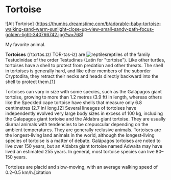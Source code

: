 # Tortoise

![Alt Tortoise] (https://thumbs.dreamstime.com/b/adorable-baby-tortoise-walking-sand-warm-sunlight-close-up-view-small-sandy-path-focus-golden-light-340766742.jpg?w=768)

My favorite animal. 

**Tortoises** (/ˈtɔːrtəs.ɪz/ TOR-təs-iz) are ![reptiles](https://en.wikipedia.org/wiki/Reptiles)reptiles of the family Testudinidae of the order Testudines (Latin for "tortoise"). Like other turtles, tortoises have a shell to protect from predation and other threats. The shell in tortoises is generally hard, and like other members of the suborder Cryptodira, they retract their necks and heads directly backward into the shell to protect them.[1]

Tortoises can vary in size with some species, such as the Galápagos giant tortoise, growing to more than 1.2 metres (3.9 ft) in length, whereas others like the Speckled cape tortoise have shells that measure only 6.8 centimetres (2.7 in) long.[2] Several lineages of tortoises have independently evolved very large body sizes in excess of 100 kg, including the Galapagos giant tortoise and the Aldabra giant tortoise. They are usually diurnal animals with tendencies to be crepuscular depending on the ambient temperatures. They are generally reclusive animals. Tortoises are the longest-living land animals in the world, although the longest-living species of tortoise is a matter of debate. Galápagos tortoises are noted to live over 150 years, but an Aldabra giant tortoise named Adwaita may have lived an estimated 255 years. In general, most tortoise species can live 80–150 years.

Tortoises are placid and slow-moving, with an average walking speed of 0.2–0.5 km/h.[citation
